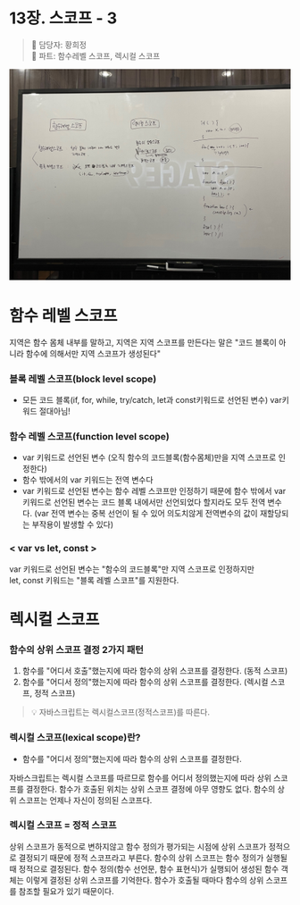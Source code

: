 # 13장. 스코프 - 3

> 👩‍ 담당자: 황희정<br/>
> 📝 파트: 함수레벨 스코프, 렉시컬 스코프

![13-3-황희정-칠판사진](../img/13-3-황희정칠판.jpeg)

# 함수 레벨 스코프
지역은 함수 몸체 내부를 말하고, 지역은 지역 스코프를 만든다는 말은 "코드 블록이 아니라 함수에 의해서만 지역 스코프가 생성된다"

### 블록 레벨 스코프(block level scope) 
  - 모든 코드 블록(if, for, while, try/catch, let과 const키워드로 선언된 변수) var키워드 절대아님!

### 함수 레벨 스코프(function level scope)
  - var 키워드로 선언된 변수 (오직 함수의 코드블록(함수몸체)만을 지역 스코프로 인정한다)
  - 함수 밖에서의 var 키워드는 전역 변수다
  - var 키워드로 선언된 변수는 함수 레벨 스코프만 인정하기 때문에 함수 밖에서 var키워드로 선언된 변수는 코드 블록 내에서만 선언되었다 할지라도 모두 전역 변수다.
  (var 전역 변수는 중복 선언이 될 수 있어 의도치않게 전역변수의 값이 재할당되는 부작용이 발생할 수 있다)


### < var  vs let, const >
var 키워드로 선언된 변수는 "함수의 코드블록"만 지역 스코프로 인정하지만<br/>
let, const 키워드는 "블록 레벨 스코프"를 지원한다.

# 렉시컬 스코프

### 함수의 상위 스코프 결정 2가지 패턴

1) 함수를 "어디서 호출"했는지에 따라 함수의 상위 스코프를 결정한다. (동적 스코프)
2) 함수를 "어디서 정의"했는지에 따라 함수의 상위 스코프를 결정한다. (렉시컬 스코프, 정적 스코프)
> 💡 자바스크립트는 렉시컬스코프(정적스코프)를 따른다.

### 렉시컬 스코프(lexical scope)란?
- 함수를 "어디서 정의"했는지에 따라 함수의 상위 스코프를 결정한다.

자바스크립트는 렉시컬 스코프를 따르므로 함수를 어디서 정의했는지에 따라 상위 스코프를 결정한다.
함수가 호출된 위치는 상위 스코프 결정에 아무 영향도 없다.
함수의 상위 스코프는 언제나 자신이 정의된 스코프다.

### 렉시컬 스코프 = 정적 스코프

상위 스코프가 동적으로 변하지않고 함수 정의가 평가되는 시점에 상위 스코프가 정적으로 결정되기 때문에 정적 스코프라고 부른다.
함수의 상위 스코프는 함수 정의가 실행될 때 정적으로 결정된다.
함수 정의(함수 선언문, 함수 표현식)가 실행되어 생성된 함수 객체는 이렇게 결정된 상위 스코프를 기억한다.
함수가 호출될 때마다 함수의 상위 스코프를 참조할 필요가 있기 때문이다.
